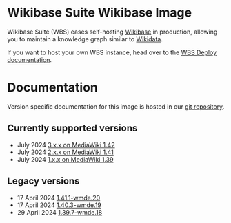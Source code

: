 # Wikibase Suite Wikibase Image

Wikibase Suite (WBS) eases self-hosting [Wikibase](https://wikiba.se) in production, allowing you to maintain a knowledge graph similar to [Wikidata](https://www.wikidata.org/wiki/Wikidata:Main_Page).

If you want to host your own WBS instance, head over to the [WBS Deploy documentation](./deploy/README.md).

# Documentation

Version specific documentation for this image is hosted in our [git repository](https://github.com/wmde/wikibase-release-pipeline/).

## Currently supported versions
- July 2024 [3.x.x on MediaWiki 1.42](https://github.com/wmde/wikibase-release-pipeline/blob/deploy-3/build/Wikibase/README.md)
- July 2024 [2.x.x on MediaWiki 1.41](https://github.com/wmde/wikibase-release-pipeline/blob/deploy-2/build/Wikibase/README.md)
- July 2024 [1.x.x on MediaWiki 1.39](https://github.com/wmde/wikibase-release-pipeline/blob/deploy-1/build/Wikibase/README.md)


## Legacy versions

- 17 April 2024 [1.41.1-wmde.20](https://github.com/wmde/wikibase-release-pipeline/blob/wmde.20/build/Wikibase/README.md)
- 17 April 2024 [1.40.3-wmde.19](https://github.com/wmde/wikibase-release-pipeline/blob/wmde.19/build/Wikibase/README.md)
- 29 April 2024 [1.39.7-wmde.18](https://github.com/wmde/wikibase-release-pipeline/blob/wmde.18/build/Wikibase/README.md)
